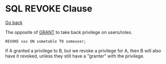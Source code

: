 # SQL REVOKE Clause

[Go back](../index.md#sql-clauses-)

<div class="row row-cols-lg-2"><div>

The opposite of [GRANT](grant.md) to take back privilege on users/roles.

```sql!
REVOKE xxx ON sometable TO someuser;
```
</div><div>

If A granted a privilege to B, but we revoke a privilege for A, then B will also have it revoked, unless they still have a "granter" with the privilege.
</div></div>